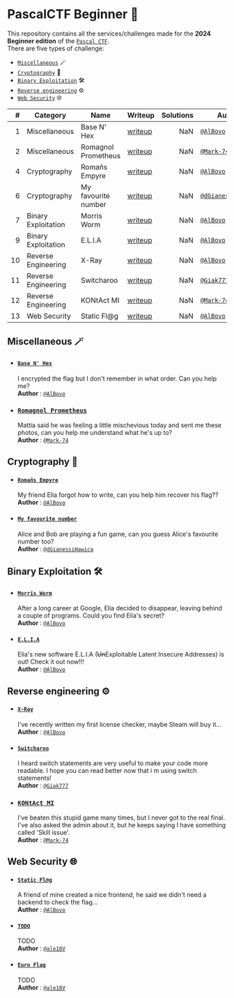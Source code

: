 # PascalCTF Beginner 🚩
This repository contains all the services/challenges made for the **2024 Beginner edition** of the [`Pascal CTF`](https://github.com/PascalCTF/PascalCTF-2024). <br>
There are five types of challenge:
* [`Miscellaneous`](#miscellaneous-) 🪄
* [`Cryptography`](#cryptography-) 🔑
* [`Binary Exploitation`](#binary-exploitation-️) 🛠️
* [`Reverse engineering`](#reverse-engineering-️) ⚙️
* [`Web Security`](#web-security-) 🌐

|  # | Category            | Name                | Writeup                                                                             | Solutions | Author                                                   |
|---:|---------------------|---------------------|-------------------------------------------------------------------------------------|----------:|----------------------------------------------------------|
|  1 | Miscellaneous       | Base N' Hex         | [writeup](https://github.com/PascalCTF/PascalCTF-2024/tree/main/Beginners/Misc1/writeup)    |       NaN | [`@AlBovo`](https://github.com/AlBovo)                   |
|  2 | Miscellaneous       | Romagnol Prometheus | [writeup](https://github.com/PascalCTF/PascalCTF-2024/tree/main/Beginners/Misc2/writeup)    |       NaN | [`@Mark-74`](https://github.com/Mark-74)                 |
|  4 | Cryptography        | Romañs Empyre       | [writeup](https://github.com/PascalCTF/PascalCTF-2024/tree/main/Beginners/Crypto1/writeup)  |       NaN | [`@AlBovo`](https://github.com/AlBovo)                   |
|  6 | Cryptography        | My favourite number | [writeup](https://github.com/PascalCTF/PascalCTF-2024/tree/main/Beginners/Crypto3/writeup)  |       NaN | [`@dGianessiHawica`](https://github.com/dGianessiHawica) |
|  7 | Binary Exploitation | Morris Worm         | [writeup](https://github.com/PascalCTF/PascalCTF-2024/tree/main/Beginners/Pwn1/writeup)     |       NaN | [`@AlBovo`](https://github.com/AlBovo)                   |
|  9 | Binary Exploitation | E.L.I.A             | [writeup](https://github.com/PascalCTF/PascalCTF-2024/tree/main/Beginners/Pwn3/writeup)     |       NaN | [`@AlBovo`](https://github.com/AlBovo)                   |
| 10 | Reverse Engineering | X-Ray               | [writeup](https://github.com/PascalCTF/PascalCTF-2024/tree/main/Beginners/Reverse1/writeup) |       NaN | [`@AlBovo`](https://github.com/AlBovo)                   |
| 11 | Reverse Engineering | Switcharoo          | [writeup](https://github.com/PascalCTF/PascalCTF-2024/tree/main/Beginners/Reverse2/writeup) |       NaN | [`@Giak777`](https://github.com/Giak777)                 |
| 12 | Reverse Engineering | KONtAct MI          | [writeup](https://github.com/PascalCTF/PascalCTF-2024/tree/main/Beginners/Reverse3/writeup) |       NaN | [`@Mark-74`](https://github.com/Mark-74)                 |
| 13 | Web Security        | Static Fl@g         | [writeup](https://github.com/PascalCTF/PascalCTF-2024/tree/main/Beginners/Web1/writeup)     |       NaN | [`@AlBovo`](https://github.com/AlBovo)                   |

## Miscellaneous 🪄
* #### [`Base N' Hex`](https://github.com/PascalCTF/PascalCTF-2024/tree/main/Beginners/Misc1)
    I encrypted the flag but I don't remember in what order. Can you help me?<br>
    **Author** : [`@AlBovo`](https://github.com/AlBovo)

* ### [`Romagnol Prometheus`](https://github.com/PascalCTF/PascalCTF-2024/tree/main/Beginners/Misc2)
    Mattia said he was feeling a little mischevious today and sent me these photos, can you help me understand what he's up to?<br>
    **Author** : [`@Mark-74`](https://github.com/Mark-74)

## Cryptography 🔑
* #### [`Romañs Empyre`](https://github.com/PascalCTF/PascalCTF-2024/tree/main/Beginners/Crypto1)
    My friend Elia forgot how to write, can you help him recover his flag??<br>
    **Author** : [`@AlBovo`](https://github.com/AlBovo)

* #### [`My favourite number`](https://github.com/PascalCTF/PascalCTF-2024/tree/main/Beginners/Crypto3)
    Alice and Bob are playing a fun game, can you guess Alice's favourite number too?<br>
    **Author** : [`@dGianessiHawica`](https://github.com/dGianessiHawica)

## Binary Exploitation 🛠️
* #### [`Morris Worm`](https://github.com/PascalCTF/PascalCTF-2024/tree/main/Beginners/Pwn1)
    After a long career at Google, Elia decided to disappear, leaving behind a couple of programs. Could you find Elia's secret?<br>
    **Author** : [`@AlBovo`](https://github.com/AlBovo)

* #### [`E.L.I.A`](https://github.com/PascalCTF/PascalCTF-2024/tree/main/Beginners/Pwn3)
    Elia's new software E.L.I.A (~~Un~~Exploitable Latent Insecure Addresses) is out! Check it out now!!!<br>
    **Author** : [`@AlBovo`](https://github.com/AlBovo)

## Reverse engineering ⚙️
* #### [`X-Ray`](https://github.com/PascalCTF/PascalCTF-2024/tree/main/Beginners/Reverse1)
    I've recently written my first license checker, maybe Steam will buy it...<br>
    **Author** : [`@AlBovo`](https://github.com/AlBovo)

* #### [`Switcharoo`](https://github.com/PascalCTF/PascalCTF-2024/tree/main/Beginners/Reverse2)
    I heard switch statements are very useful to make your code more readable.
    I hope you can read better now that i m using switch statements!<br>
    **Author** : [`@Giak777`](https://github.com/Giak777)

* ### [`KONtAct MI`](https://github.com/PascalCTF/PascalCTF-2024/tree/main/Beginners/Reverse3)
    I've beaten this stupid game many times, but I never got to the real final. <br>
    I've also asked the admin about it, but he keeps saying I have something called 'Skill issue'.<br>
    **Author** : [`@Mark-74`](https://github.com/Mark-74)

## Web Security 🌐
* #### [`Static Fl@g`](https://github.com/PascalCTF/PascalCTF-2024/tree/main/Beginners/Web1)
    A friend of mine created a nice frontend, he said we didn't need a backend to check the flag...<br>
    **Author** : [`@AlBovo`](https://github.com/AlBovo)

* #### [`TODO`](https://github.com/PascalCTF/PascalCTF-2024/tree/main/Beginners/Web3)
    TODO<br>
    **Author** : [`@ale18V`](https://github.com/ale18V)

* #### [`Euro Flag`](https://github.com/PascalCTF/PascalCTF-2024/tree/main/Beginners/Web3)
    TODO<br>
    **Author** : [`@ale18V`](https://github.com/ale18V)